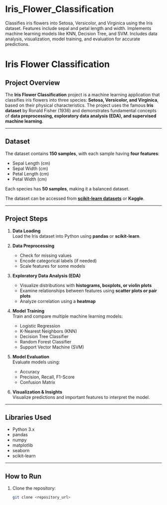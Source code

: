 # Iris_Flower_Classification
Classifies iris flowers into Setosa, Versicolor, and Virginica using the Iris dataset. Features include sepal and petal length and width. Implements machine learning models like KNN, Decision Tree, and SVM. Includes data analysis, visualization, model training, and evaluation for accurate predictions.
# Iris Flower Classification

## Project Overview
The **Iris Flower Classification** project is a machine learning application that classifies iris flowers into three species: **Setosa, Versicolor, and Virginica**, based on their physical characteristics. The project uses the famous **Iris dataset** by Ronald Fisher (1936) and demonstrates fundamental concepts of **data preprocessing, exploratory data analysis (EDA), and supervised machine learning**.

---

## Dataset
The dataset contains **150 samples**, with each sample having **four features**:

- Sepal Length (cm)  
- Sepal Width (cm)  
- Petal Length (cm)  
- Petal Width (cm)  

Each species has **50 samples**, making it a balanced dataset.

The dataset can be accessed from **[scikit-learn datasets](https://scikit-learn.org/stable/datasets/toy_dataset.html#iris-dataset)** or **Kaggle**.

---

## Project Steps

1. **Data Loading**  
   Load the Iris dataset into Python using **pandas** or **scikit-learn**.

2. **Data Preprocessing**  
   - Check for missing values  
   - Encode categorical labels (if needed)  
   - Scale features for some models

3. **Exploratory Data Analysis (EDA)**  
   - Visualize distributions with **histograms, boxplots, or violin plots**  
   - Examine relationships between features using **scatter plots or pair plots**  
   - Analyze correlation using a **heatmap**

4. **Model Training**  
   Train and compare multiple machine learning models:  
   - Logistic Regression  
   - K-Nearest Neighbors (KNN)  
   - Decision Tree Classifier  
   - Random Forest Classifier  
   - Support Vector Machine (SVM)

5. **Model Evaluation**  
   Evaluate models using:  
   - Accuracy  
   - Precision, Recall, F1-Score  
   - Confusion Matrix

6. **Visualization & Insights**  
   Visualize predictions and important features to interpret the model.

---

## Libraries Used

- Python 3.x  
- pandas  
- numpy  
- matplotlib  
- seaborn  
- scikit-learn  

---

## How to Run

1. Clone the repository:  
   ```bash
   git clone <repository_url>

